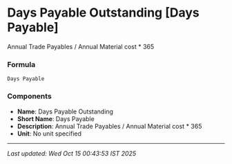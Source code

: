 # Days Payable Outstanding [Days Payable]
Annual Trade Payables / Annual Material cost * 365

### Formula
```text
Days Payable
```


### Components
- **Name**: Days Payable Outstanding
- **Short Name**: Days Payable
- **Description**: Annual Trade Payables / Annual Material cost * 365
- **Unit**: No unit specified

---
*Last updated: Wed Oct 15 00:43:53 IST 2025*
